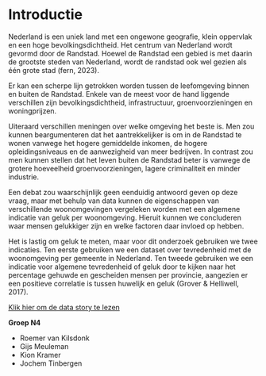 # Introductie

Nederland is een uniek land met een ongewone geografie, klein oppervlak en een hoge bevolkingsdichtheid. Het centrum van Nederland wordt gevormd door de Randstad. Hoewel de Randstad een gebied is met daarin de grootste steden van Nederland, wordt de randstad ook wel gezien als één grote stad (fern, 2023).

Er kan een scherpe lijn getrokken worden tussen de leefomgeving binnen en buiten de Randstad. Enkele van de meest voor de hand liggende verschillen zijn bevolkingsdichtheid, infrastructuur, groenvoorzieningen en woningprijzen.

Uiteraard verschillen meningen over welke omgeving het beste is. Men zou kunnen beargumenteren dat het aantrekkelijker is om in de Randstad te wonen vanwege het hogere gemiddelde inkomen, de hogere opleidingsniveaus en de aanwezigheid van meer bedrijven. In contrast zou men kunnen stellen dat het leven buiten de Randstad beter is vanwege de grotere hoeveelheid groenvoorzieningen, lagere criminaliteit en minder industrie.

Een debat zou waarschijnlijk geen eenduidig antwoord geven op deze vraag, maar met behulp van data kunnen de eigenschappen van verschillende woonomgevingen vergeleken worden met een algemene indicatie van geluk per woonomgeving. Hieruit kunnen we concluderen waar mensen gelukkiger zijn en welke factoren daar invloed op hebben. 

Het is lastig om geluk te meten, maar voor dit onderzoek gebruiken we twee indicaties. Ten eerste gebruiken we een dataset over tevredenheid met de woonomgeving per gemeente in Nederland. Ten tweede gebruiken we een indicatie voor algemene tevredenheid of geluk door te kijken naar het percentage gehuwde en gescheiden mensen per provincie, aangezien er een positieve correlatie is tussen huwelijk en geluk (Grover & Helliwell, 2017).


[Klik hier om de data story te lezen](datastory.ipynb)

**Groep N4**
- Roemer van Kilsdonk 
- Gijs Meuleman 
- Kion Kramer
- Jochem Tinbergen
